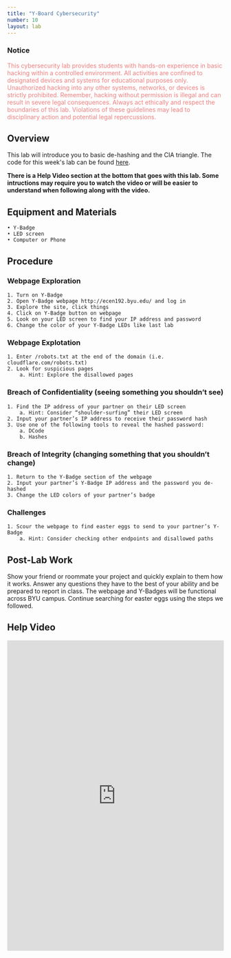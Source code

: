 ```yaml
---
title: "Y-Board Cybersecurity"
number: 10
layout: lab
---
```


<!-- There is no dynamic figures script on this page, as there are no elements. If you add elements, please go to another page and copy the notice and script at the top and bottom of the page, to keep the formatting of figures consistent. -->

### Notice

<span style="color:LightCoral">This cybersecurity lab provides students with hands-on experience in basic hacking within a controlled environment. All activities are confined to designated devices and systems for educational purposes only. Unauthorized hacking into any other systems, networks, or devices is strictly prohibited.
Remember, hacking without permission is illegal and can result in severe legal consequences. Always act ethically and respect the boundaries of this lab. Violations of these guidelines may lead to disciplinary action and potential legal repercussions.</span>

## Overview

This lab will introduce you to basic de-hashing and the CIA triangle. The code for this week's lab can be found [here](https://github.com/byu-ecen-192/y-board-cybersecurity). 

**There is a Help Video section at the bottom that goes with this lab. Some intructions may require you to watch the video or will be easier to understand when following along with the video.**


## Equipment and Materials

    • Y-Badge
    • LED screen
    • Computer or Phone

## Procedure

### Webpage Exploration

    1. Turn on Y-Badge 
    2. Open Y-Badge webpage http://ecen192.byu.edu/ and log in
    3. Explore the site, click things
    4. Click on Y-Badge button on webpage
    5. Look on your LED screen to find your IP address and password
    6. Change the color of your Y-Badge LEDs like last lab

### Webpage Explotation

    1. Enter /robots.txt at the end of the domain (i.e. cloudflare.com/robots.txt)
    2. Look for suspicious pages
        a. Hint: Explore the disallowed pages

### Breach of Confidentiality (seeing something you shouldn’t see)

    1. Find the IP address of your partner on their LED screen
        a. Hint: Consider “shoulder-surfing” their LED screen
    2. Input your partner’s IP address to receive their password hash
    3. Use one of the following tools to reveal the hashed password: 
        a. DCode
        b. Hashes
    
### Breach of Integrity (changing something that you shouldn’t change)

    1. Return to the Y-Badge section of the webpage
    2. Input your partner’s Y-Badge IP address and the password you de-hashed
    3. Change the LED colors of your partner’s badge

### Challenges

    1. Scour the webpage to find easter eggs to send to your partner’s Y-Badge 
        a. Hint: Consider checking other endpoints and disallowed paths

## Post-Lab Work

Show your friend or roommate your project and quickly explain to them how it works. Answer any questions they have to the best of your ability and be prepared to report in class.
The webpage and Y-Badges will be functional across BYU campus. Continue searching for easter eggs using the steps we followed. 

## Help Video

<div style="display: flex; justify-content: center;">
    <iframe width="1280" 
            height="720" 
            src="https://www.youtube.com/embed/4DeRN4ALcRQ?si=i2nqQcMMmTkkkoxv" 
            title="Cyber lab - Youtube Player" 
            frameborder="0" 
            allow="accelerometer; autoplay; clipboard-write; encrypted-media; gyroscope; picture-in-picture; web-share" 
            referrerpolicy="strict-origin-when-cross-origin" 
            allowfullscreen>
    </iframe>
</div>